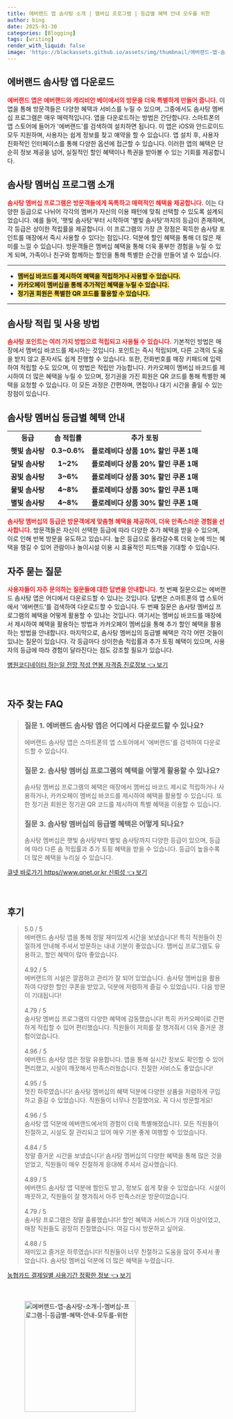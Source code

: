 ```yaml
---
title: 에버랜드 앱 솜사탕 소개 | 멤버십 프로그램 | 등급별 혜택 안내 모두를 위한
author: bing
date: 2025-01-30
categories: [Blogging]
tags: [writing]
render_with_liquid: false
image: 'https://blackassets.github.io/assets/img/thumbnail/에버랜드-앱-솜사탕-소개-|-멤버십-프로그램-|-등급별-혜택-안내-모두를-위한.webp'
---
```



<h2 id='에버랜드_솜사탕_앱_다운로드'>에버랜드 솜사탕 앱 다운로드</h2>

<p><b><span style="color: #ee2323;">에버랜드 앱은 에버랜드와 캐리비안 베이에서의 방문을 더욱 특별하게 만들어 줍니다.</span></b> 이 앱을 통해 방문객들은 다양한 혜택과 서비스를 누릴 수 있으며, 그중에서도 솜사탕 멤버십 프로그램은 매우 매력적입니다. 앱을 다운로드하는 방법은 간단합니다. 스마트폰의 앱 스토어에 들어가 '에버랜드'를 검색하여 설치하면 됩니다. 이 앱은 iOS와 안드로이드 모두 지원하며, 사용자는 쉽게 정보를 찾고 예약을 할 수 있습니다. 앱 설치 후, 사용자 친화적인 인터페이스를 통해 다양한 옵션에 접근할 수 있습니다. 이러한 앱의 혜택은 단순히 정보 제공을 넘어, 실질적인 할인 혜택이나 특권을 받아볼 수 있는 기회를 제공합니다.</p>

<h2 id='솜사탕_멤버십_프로그램_소개'>솜사탕 멤버십 프로그램 소개</h2>

<p><b><span style="color: #ee2323;">솜사탕 멤버십 프로그램은 방문객들에게 독특하고 매력적인 혜택을 제공합니다.</span></b> 이는 다양한 등급으로 나뉘어 각각의 멤버가 자신의 이용 패턴에 맞춰 선택할 수 있도록 설계되었습니다. 예를 들어, '햇빛 솜사탕'부터 시작하여 '별빛 솜사탕'까지의 등급이 존재하며, 각 등급은 상이한 적립률을 제공합니다. 이 프로그램의 가장 큰 장점은 획득한 솜사탕 포인트를 매장에서 즉시 사용할 수 있다는 점입니다. 덕분에 할인 혜택을 통해 더 많은 재미를 느낄 수 있습니다. 방문객들은 멤버십 혜택을 통해 더욱 풍부한 경험을 누릴 수 있게 되며, 가족이나 친구와 함께하는 할인을 통해 특별한 순간을 만들어 낼 수 있습니다.</p>

<hr />

<ul>
    <li><b><span style="background-color: #ffe066;">멤버십 바코드를 제시하여 혜택을 적립하거나 사용할 수 있습니다.</span></b></li>
    <li><b><span style="background-color: #ffe066;">카카오페이 멤버십을 통해 추가적인 혜택을 누릴 수 있습니다.</span></b></li>
    <li><b><span style="background-color: #ffe066;">정기권 회원은 특별한 QR 코드를 활용할 수 있습니다.</span></b></li>
</ul>

<hr />

<h2 id='솜사탕_적립_및_사용_방법'>솜사탕 적립 및 사용 방법</h2>

<p><b><span style="color: #ee2323;">솜사탕 포인트는 여러 가지 방법으로 적립되고 사용될 수 있습니다.</span></b> 기본적인 방법은 매장에서 멤버십 바코드를 제시하는 것입니다. 포인트는 즉시 적립되며, 다른 고객의 도움을 받지 않고 혼자서도 쉽게 진행할 수 있습니다. 또한, 전화번호를 매장 키패드에 입력하여 적립할 수도 있으며, 이 방법은 적립만 가능합니다. 카카오페이 멤버십 바코드를 제시하여 더 많은 혜택을 누릴 수 있으며, 정기권을 가진 회원은 QR 코드를 통해 특별한 혜택을 요청할 수 있습니다. 이 모든 과정은 간편하며, 면접이나 대기 시간을 줄일 수 있는 장점이 있습니다.</p>

<h2 id='솜사탕_멤버십_등급별_혜택_안내'>솜사탕 멤버십 등급별 혜택 안내</h2>

<table>
    <tr>
        <td style="text-align: center; height: 17px;"><b>등급</b></td>
        <td style="text-align: center; height: 17px;"><b>솜 적립률</b></td>
        <td style="text-align: center; height: 17px;"><b>추가 토핑</b></td>
    </tr>
    <tr>
        <td style="text-align: center; height: 17px;"><b>햇빛 솜사탕</b></td>
        <td style="text-align: center; height: 17px;"><b>0.3~0.6%</b></td>
        <td style="text-align: center; height: 17px;"><b>플로레비다 상품 10% 할인 쿠폰 1매</b></td>
    </tr>
    <tr>
        <td style="text-align: center; height: 17px;"><b>달빛 솜사탕</b></td>
        <td style="text-align: center; height: 17px;"><b>1~2%</b></td>
        <td style="text-align: center; height: 17px;"><b>플로레비다 상품 20% 할인 쿠폰 1매</b></td>
    </tr>
    <tr>
        <td style="text-align: center; height: 17px;"><b>꿈빛 솜사탕</b></td>
        <td style="text-align: center; height: 17px;"><b>3~6%</b></td>
        <td style="text-align: center; height: 17px;"><b>플로레비다 상품 30% 할인 쿠폰 1매</b></td>
    </tr>
    <tr>
        <td style="text-align: center; height: 17px;"><b>물빛 솜사탕</b></td>
        <td style="text-align: center; height: 17px;"><b>4~8%</b></td>
        <td style="text-align: center; height: 17px;"><b>플로레비다 상품 30% 할인 쿠폰 1매</b></td>
    </tr>
    <tr>
        <td style="text-align: center; height: 17px;"><b>별빛 솜사탕</b></td>
        <td style="text-align: center; height: 17px;"><b>4~8%</b></td>
        <td style="text-align: center; height: 17px;"><b>플로레비다 상품 30% 할인 쿠폰 1매</b></td>
    </tr>
</table>

<p><b><span style="color: #ee2323;">솜사탕 멤버십의 등급은 방문객에게 맞춤형 혜택을 제공하여, 더욱 만족스러운 경험을 선사합니다.</span></b> 방문객들은 자신이 선택한 등급에 따라 다양한 추가 혜택을 받을 수 있으며, 이로 인해 반복 방문을 유도하고 있습니다. 높은 등급으로 올라갈수록 더욱 눈에 띄는 혜택을 챙길 수 있어 관람이나 놀이시설 이용 시 효율적인 피드백을 기대할 수 있습니다.</p>

<h2 id='자주_묻는_질문'>자주 묻는 질문</h2>

<p><b><span style="color: #ee2323;">사용자들이 자주 문의하는 질문들에 대한 답변을 안내합니다.</span></b> 첫 번째 질문으로는 에버랜드 솜사탕 앱은 어디에서 다운로드할 수 있냐는 것입니다. 답변은 스마트폰의 앱 스토어에서 '에버랜드'를 검색하여 다운로드할 수 있습니다. 두 번째 질문은 솜사탕 멤버십 프로그램의 혜택을 어떻게 활용할 수 있냐는 것입니다. 여기서는 멤버십 바코드를 매장에서 제시하여 혜택을 활용하는 방법과 카카오페이 멤버십을 통해 추가 할인 혜택을 활용하는 방법을 안내합니다. 마지막으로, 솜사탕 멤버십의 등급별 혜택은 각각 어떤 것들이 있냐는 질문이 있습니다. 각 등급마다 상이한솜 적립률과 추가 토핑 혜택이 있으며, 사용자의 등급에 따라 경험이 달라진다는 점도 강조할 필요가 있습니다.</p>


<p><a class="click-button" title="병원코디네이터 하는일 전망 적성 연봉 자격증 진로정보" href="https://blackassets.github.io/posts/%EB%B3%91%EC%9B%90%EC%BD%94%EB%94%94%EB%84%A4%EC%9D%B4%ED%84%B0-%ED%95%98%EB%8A%94%EC%9D%BC-%EC%A0%84%EB%A7%9D-%EC%A0%81%EC%84%B1-%EC%97%B0%EB%B4%89-%EC%9E%90%EA%B2%A9%EC%A6%9D-%EC%A7%84%EB%A1%9C%EC%A0%95%EB%B3%B4/" rel="dofollow">병원코디네이터 하는일 전망 적성 연봉 자격증 진로정보 👈 보기</a></p><br>
<h2 id='자주_찾는_FAQ'>자주 찾는 FAQ</h2>
<div itemscope="" itemtype="https://schema.org/FAQPage"> 
<blockquote> 
<div itemscope="" itemprop="mainEntity" itemtype="https://schema.org/Question"> 
<h3 itemprop="name">질문 1. 에버랜드 솜사탕 앱은 어디에서 다운로드할 수 있나요?</h3> 
<div itemscope="" itemprop="acceptedAnswer" itemtype="https://schema.org/Answer"> 
<span itemprop="text"> 
<p>에버랜드 솜사탕 앱은 스마트폰의 앱 스토어에서 '에버랜드'를 검색하여 다운로드할 수 있습니다.</p> 
</span> 
</div> 
</div> 

<div itemscope="" itemprop="mainEntity" itemtype="https://schema.org/Question"> 
<h3 itemprop="name">질문 2. 솜사탕 멤버십 프로그램의 혜택을 어떻게 활용할 수 있나요?</h3> 
<div itemscope="" itemprop="acceptedAnswer" itemtype="https://schema.org/Answer"> 
<span itemprop="text"> 
<p>솜사탕 멤버십 프로그램의 혜택은 매장에서 멤버십 바코드 제시로 적립하거나 사용하거나, 카카오페이 멤버십 바코드를 제시하여 혜택을 활용할 수 있습니다. 또한 정기권 회원은 정기권 QR 코드를 제시하여 특별 혜택을 이용할 수 있습니다.</p> 
</span> 
</div> 
</div> 

<div itemscope="" itemprop="mainEntity" itemtype="https://schema.org/Question"> 
<h3 itemprop="name">질문 3. 솜사탕 멤버십의 등급별 혜택은 어떻게 되나요?</h3> 
<div itemscope="" itemprop="acceptedAnswer" itemtype="https://schema.org/Answer"> 
<span itemprop="text"> 
<p>솜사탕 멤버십은 햇빛 솜사탕부터 별빛 솜사탕까지 다양한 등급이 있으며, 등급에 따라 다른 솜 적립률과 추가 토핑 혜택을 받을 수 있습니다. 등급이 높을수록 더 많은 혜택을 누리실 수 있습니다.</p> 
</span> 
</div> 
</div> 

</blockquote> 
</div>
<p><a class="click-button" title="큐넷 바로가기 https//www.qnet.or.kr 신뢰성" href="https://blackassets.github.io/posts/%ED%81%90%EB%84%B7-%EB%B0%94%EB%A1%9C%EA%B0%80%EA%B8%B0-httpswww.qnet.or.kr-%EC%8B%A0%EB%A2%B0%EC%84%B1/" rel="dofollow">큐넷 바로가기 https//www.qnet.or.kr 신뢰성 👈 보기</a></p><br>
<h2 id='후기'>후기</h2>
<div itemscope itemtype="https://schema.org/Product">
  <blockquote>
  <div itemprop="review" itemscope itemtype="https://schema.org/Review">
      <div itemprop="reviewRating" itemscope itemtype="https://schema.org/Rating"> <span itemprop="ratingValue">5.0</span> / <span itemprop="bestRating">5</span> </div>
      <span itemprop="reviewBody">에버랜드 솜사탕 앱을 통해 정말 재미있게 시간을 보냈습니다! 특히 직원들이 친절하게 안내해 주셔서 방문하는 내내 기분이 좋았습니다. 멤버십 프로그램도 유용하고, 할인 혜택이 많아 좋았습니다.</span>
  </div>
  <br>
  <div itemprop="review" itemscope itemtype="https://schema.org/Review">
      <div itemprop="reviewRating" itemscope itemtype="https://schema.org/Rating"> <span itemprop="ratingValue">4.92</span> / <span itemprop="bestRating">5</span> </div>
      <span itemprop="reviewBody">에버랜드의 시설은 깔끔하고 관리가 잘 되어 있었습니다. 솜사탕 멤버십을 활용하여 다양한 할인 쿠폰을 받았고, 덕분에 저렴하게 즐길 수 있었습니다. 다음 방문이 기대됩니다!</span>
  </div>
  <br>
  <div itemprop="review" itemscope itemtype="https://schema.org/Review">
      <div itemprop="reviewRating" itemscope itemtype="https://schema.org/Rating"> <span itemprop="ratingValue">4.79</span> / <span itemprop="bestRating">5</span> </div>
      <span itemprop="reviewBody">솜사탕 멤버십 프로그램의 다양한 혜택에 감동했습니다! 특히 카카오페이로 간편하게 적립할 수 있어 편리했습니다. 직원들이 저희를 잘 챙겨줘서 더욱 즐거운 경험이었습니다.</span>
  </div>
  <br>
  <div itemprop="review" itemscope itemtype="https://schema.org/Review">
      <div itemprop="reviewRating" itemscope itemtype="https://schema.org/Rating"> <span itemprop="ratingValue">4.96</span> / <span itemprop="bestRating">5</span> </div>
      <span itemprop="reviewBody">에버랜드 솜사탕 앱은 정말 유용합니다. 앱을 통해 실시간 정보도 확인할 수 있어 편리했고, 시설이 깨끗해서 만족스러웠습니다. 친절한 서비스도 좋았습니다!</span>
  </div>
  <br>
  <div itemprop="review" itemscope itemtype="https://schema.org/Review">
      <div itemprop="reviewRating" itemscope itemtype="https://schema.org/Rating"> <span itemprop="ratingValue">4.95</span> / <span itemprop="bestRating">5</span> </div>
      <span itemprop="reviewBody">멋진 하루였습니다! 솜사탕 멤버십의 혜택 덕분에 다양한 상품을 저렴하게 구입하고 즐길 수 있었습니다. 직원들이 너무나 친절했어요. 꼭 다시 방문할게요!</span>
  </div>
  <br>
  <div itemprop="review" itemscope itemtype="https://schema.org/Review">
      <div itemprop="reviewRating" itemscope itemtype="https://schema.org/Rating"> <span itemprop="ratingValue">4.96</span> / <span itemprop="bestRating">5</span> </div>
      <span itemprop="reviewBody">솜사탕 앱 덕분에 에버랜드에서의 경험이 더욱 특별해졌습니다. 모든 직원들이 친절하고, 시설도 잘 관리되고 있어 매우 기분 좋게 여행할 수 있었습니다.</span>
  </div>
  <br>
  <div itemprop="review" itemscope itemtype="https://schema.org/Review">
      <div itemprop="reviewRating" itemscope itemtype="https://schema.org/Rating"> <span itemprop="ratingValue">4.84</span> / <span itemprop="bestRating">5</span> </div>
      <span itemprop="reviewBody">정말 즐거운 시간을 보냈습니다! 솜사탕 멤버십의 다양한 혜택을 통해 많은 것을 얻었고, 직원들이 매우 친절하게 응대해 주셔서 감사했습니다.</span>
  </div>
  <br>
  <div itemprop="review" itemscope itemtype="https://schema.org/Review">
      <div itemprop="reviewRating" itemscope itemtype="https://schema.org/Rating"> <span itemprop="ratingValue">4.89</span> / <span itemprop="bestRating">5</span> </div>
      <span itemprop="reviewBody">에버랜드 솜사탕 앱 덕분에 할인도 받고, 정보도 쉽게 찾을 수 있었습니다. 시설이 깨끗하고, 직원들이 잘 챙겨줘서 아주 만족스러운 방문이었습니다.</span>
  </div>
  <br>
  <div itemprop="review" itemscope itemtype="https://schema.org/Review">
      <div itemprop="reviewRating" itemscope itemtype="https://schema.org/Rating"> <span itemprop="ratingValue">4.79</span> / <span itemprop="bestRating">5</span> </div>
      <span itemprop="reviewBody">솜사탕 프로그램은 정말 훌륭했습니다! 할인 혜택과 서비스가 기대 이상이었고, 매장 직원들도 굉장히 친절했습니다. 여길 다시 방문하고 싶어요.</span>
  </div>
  <br>
  <div itemprop="review" itemscope itemtype="https://schema.org/Review">
      <div itemprop="reviewRating" itemscope itemtype="https://schema.org/Rating"> <span itemprop="ratingValue">4.88</span> / <span itemprop="bestRating">5</span> </div>
      <span itemprop="reviewBody">재미있고 즐거운 하루였습니다! 직원들이 너무 친절하고 도움을 많이 주셔서 좋았습니다. 솜사탕 멤버십 덕분에 더 많은 혜택을 누렸습니다.</span>
  </div>
  </blockquote>
</div>
<p><a class="click-button" title="농협카드 결제일별 사용기간 정확한 정보" href="https://blackassets.github.io/posts/%EB%86%8D%ED%98%91%EC%B9%B4%EB%93%9C-%EA%B2%B0%EC%A0%9C%EC%9D%BC%EB%B3%84-%EC%82%AC%EC%9A%A9%EA%B8%B0%EA%B0%84-%EC%A0%95%ED%99%95%ED%95%9C-%EC%A0%95%EB%B3%B4/" rel="dofollow">농협카드 결제일별 사용기간 정확한 정보 👈 보기</a></p><br>
<figure class="image"><img src="https://blackassets.github.io/assets/img/thumbnail/에버랜드-앱-솜사탕-소개-|-멤버십-프로그램-|-등급별-혜택-안내-모두를-위한.webp" alt="에버랜드-앱-솜사탕-소개-|-멤버십-프로그램-|-등급별-혜택-안내-모두를-위한" width="256" height="256"></figure>
